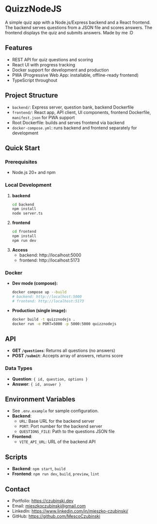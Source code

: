 # QuizzNodeJS

A simple quiz app with a Node.js/Express backend and a React frontend. The backend serves questions from a JSON file and scores answers. The frontend displays the quiz and submits answers. Made by me :D

## Features

- REST API for quiz questions and scoring
- React UI with progress tracking
- Docker support for development and production
- PWA (Progressive Web App: installable, offline-ready frontend)
- TypeScript throughout

## Project Structure

- `backend/`: Express server, question bank, backend Dockerfile
- `frontend/`: React app, API client, UI components, frontend Dockerfile, `manifest.json` for PWA support
- Root Dockerfile: builds and serves frontend via backend
- `docker-compose.yml`: runs backend and frontend separately for development

## Quick Start

### Prerequisites

- Node.js 20+ and npm

### Local Development

1. **backend**
   ```bash
   cd backend
   npm install
   node server.ts
   ```
2. **frontend**
   ```bash
   cd frontend
   npm install
   npm run dev
   ```
3. **Access**
   - backend: http://localhost:5000
   - frontend: http://localhost:5173

### Docker

- **Dev mode (compose):**
  ```bash
  docker compose up --build
  # backend: http://localhost:5000
  # frontend: http://localhost:5173
  ```
- **Production (single image):**
  ```bash
  docker build -t quizznodejs .
  docker run -e PORT=5000 -p 5000:5000 quizznodejs
  ```

## API

- **GET `/questions`**: Returns all questions (no answers)
- **POST `/submit`**: Accepts array of answers, returns score

### Data Types

- **Question**: `{ id, question, options }`
- **Answer**: `{ id, answer }`

## Environment Variables

- See `.env.example` for sample configuration.
- **Backend**:
  - `URL`: Base URL for the backend server
  - `PORT`: Port number for the backend server
  - `QUESTIONS_FILE`: Path to the questions JSON file
- **Frontend**:
  - `VITE_API_URL`: URL of the backend API

## Scripts

- **Backend**: `npm start`, `build`
- **Frontend**: `npm run dev`, `build`, `preview`, `lint`

## Contact

- Portfolio: https://czubinski.dev
- Email: mieszkoczubinski@gmail.com
- LinkedIn: https://www.linkedin.com/in/mieszko-czubinski/
- GitHub: https://github.com/MescoCzubinski
